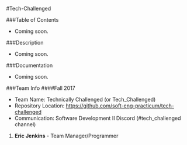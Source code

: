 #Tech-Challenged

###Table of Contents
* Coming soon.

###Description
* Coming soon.

###Documentation
* Coming soon.

###Team Info
####Fall 2017
* Team Name: Technically Challenged (or Tech_Challenged)
* Repository Location: https://github.com/soft-eng-practicum/tech-challenged
* Communication: Software Development II Discord (#tech_challenged channel)
1. **Eric Jenkins** - Team Manager/Programmer	